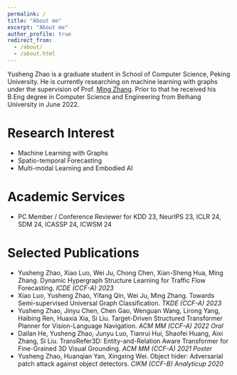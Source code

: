 ```yaml
---
permalink: /
title: "About me"
excerpt: "About me"
author_profile: true
redirect_from: 
  - /about/
  - /about.html
---
```


Yusheng Zhao is a graduate student in School of Computer Science, Peking University. He is currently researching on machine learning with graphs under the supervision of Prof. [Ming Zhang](http://net.pku.edu.cn/dlib/mzhang/). Prior to that he received his B.Eng degree in Computer Science and Engineering from Beihang University in June 2022.


Research Interest
======
* Machine Learning with Graphs
* Spatio-temporal Forecasting
* Multi-modal Learning and Embodied AI


<!-- <span style="color:red">News</span>
======
 -->

Academic Services
===
* PC Member / Conference Reviewer for KDD 23, NeurIPS 23, ICLR 24, SDM 24, ICASSP 24, ICWSM 24


Selected Publications
======
* Yusheng Zhao, Xiao Luo, Wei Ju, Chong Chen, Xian-Sheng Hua, Ming Zhang. Dynamic Hypergraph Structure Learning for Traffic Flow Forecasting. *ICDE (CCF-A) 2023*
* Xiao Luo, Yusheng Zhao, Yifang Qin, Wei Ju, Ming Zhang. Towards Semi-supervised Universal Graph Classification. *TKDE (CCF-A) 2023*
* Yusheng Zhao, Jinyu Chen, Chen Gao, Wenguan Wang, Lirong Yang, Haibing Ren, Huaxia Xia, Si Liu. Target-Driven Structured Transformer Planner for Vision-Language Navigation. *ACM MM (CCF-A) 2022 Oral*
* Dailan He, Yusheng Zhao, Junyu Luo, Tianrui Hui, Shaofei Huang, Aixi Zhang, Si Liu. TransRefer3D: Entity-and-Relation Aware Transformer for Fine-Grained 3D Visual Grounding. *ACM MM (CCF-A) 2021 Poster*
* Yusheng Zhao, Huanqian Yan, Xingxing Wei. Object hider: Adversarial patch attack against object detectors. *CIKM (CCF-B) Analyticup 2020*

